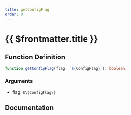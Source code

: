 ```yaml
---
title: getConfigFlag
order: 0
---
```


# {{ $frontmatter.title }}

## Function Definition

```ts
function getConfigFlag(flag: `${ConfigFlag}`): boolean;
```

### Arguments

* flag: `$\{ConfigFlag\}`

## Documentation

<!--@include: ./parts/getConfigFlag.md-->
